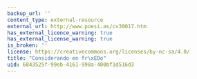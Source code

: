 ```yaml
---
backup_url: ''
content_type: external-resource
external_url: http://www.poesi.as/cv30017.htm
has_external_licence_warning: true
has_external_license_warning: true
is_broken: ''
license: https://creativecommons.org/licenses/by-nc-sa/4.0/
title: "Considerando en fr\xEDo"
uid: 6843525f-99eb-4161-998a-400bf1d516d3
---
```


